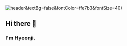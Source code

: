 ![header](https://capsule-render.vercel.app/api?type=soft&height=100&color=ffd883&text=smile%20:)&textBg=false&fontColor=ffe7b3&fontSize=40)
## Hi there 👋
### I'm Hyeonji.

<!--
**hz00308/hz00308** is a ✨ _special_ ✨ repository because its `README.md` (this file) appears on your GitHub profile.

Here are some ideas to get you started:

- 🔭 I’m currently working on ...
- 🌱 I’m currently learning ...
- 👯 I’m looking to collaborate on ...
- 🤔 I’m looking for help with ...
- 💬 Ask me about ...
- 📫 How to reach me: ...
- 😄 Pronouns: ...
- ⚡ Fun fact: ...
-->

